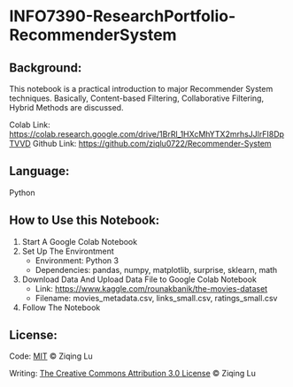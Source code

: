 # INFO7390-ResearchPortfolio-RecommenderSystem

## Background: 
This notebook is a practical introduction to major Recommender System techniques. Basically, Content-based Filtering, Collaborative Filtering, Hybrid Methods are discussed. 

Colab Link: https://colab.research.google.com/drive/1BrRl_1HXcMhYTX2mrhsJJlrFI8DpTVVD
Github Link: https://github.com/ziqlu0722/Recommender-System

## Language: 
Python

## How to Use this Notebook:
1. Start A Google Colab Notebook
2. Set Up The Environtment
	- Environment: Python 3 
	- Dependencies: pandas, numpy, matplotlib, surprise, sklearn, math
3. Download Data And Upload Data File to Google Colab Notebook
	- Link: https://www.kaggle.com/rounakbanik/the-movies-dataset
	- Filename: movies_metadata.csv, links_small.csv, ratings_small.csv
4. Follow The Notebook

## License: 
Code: [MIT](LICENSE-MIT) © Ziqing Lu

Writing: [The Creative Commons Attribution 3.0 License](LICENSE) © Ziqing Lu

